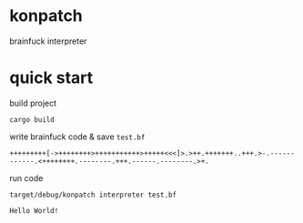 # konpatch

brainfuck interpreter

# quick start

build project

```shell
cargo build
```

write brainfuck code & save `test.bf`

```
+++++++++[->++++++++>+++++++++++>+++++<<<]>.>++.+++++++..+++.>-.------------.<++++++++.--------.+++.------.--------.>+.
```

run code

```shell
target/debug/konpatch interpreter test.bf
```

```
Hello World!
```
